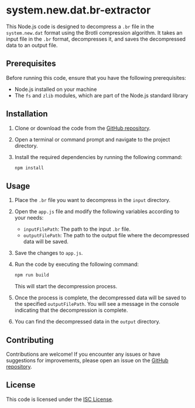 # system.new.dat.br-extractor

This Node.js code is designed to decompress a `.br` file in the `system.new.dat` format using the Brotli compression algorithm. It takes an input file in the `.br` format, decompresses it, and saves the decompressed data to an output file.

## Prerequisites

Before running this code, ensure that you have the following prerequisites:

- Node.js installed on your machine
- The `fs` and `zlib` modules, which are part of the Node.js standard library

## Installation

1. Clone or download the code from the [GitHub repository](https://github.com/vedant8177/system.new.dat.br-extractor).

2. Open a terminal or command prompt and navigate to the project directory.

3. Install the required dependencies by running the following command:

   ```bash
   npm install
   ```

## Usage

1. Place the `.br` file you want to decompress in the `input` directory.

2. Open the `app.js` file and modify the following variables according to your needs:

   - `inputFilePath`: The path to the input `.br` file.
   - `outputFilePath`: The path to the output file where the decompressed data will be saved.

3. Save the changes to `app.js`.

4. Run the code by executing the following command:

   ```bash
   npm run build
   ```

   This will start the decompression process.

5. Once the process is complete, the decompressed data will be saved to the specified `outputFilePath`. You will see a message in the console indicating that the decompression is complete.

6. You can find the decompressed data in the `output` directory.

## Contributing

Contributions are welcome! If you encounter any issues or have suggestions for improvements, please open an issue on the [GitHub repository](https://github.com/vedant8177/system.new.dat.br-extractor/issues).

## License

This code is licensed under the [ISC License](LICENSE).
